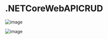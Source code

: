 # .NETCoreWebAPICRUD

![image](https://user-images.githubusercontent.com/12700182/199718755-fa455c75-ed43-4d87-a83e-1f88a733d0e6.png)

![image](https://user-images.githubusercontent.com/12700182/199718842-92cb0fe3-805d-4d16-a2f0-fefed92dc121.png)
